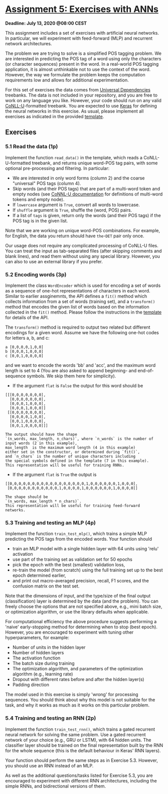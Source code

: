 # [Assignment 5: Exercises with ANNs](https://snlp2020.github.io/a5/)

**Deadline: July 13, 2020 @08:00 CEST**

This assignment includes a set of exercises with artificial neural networks.
In particular, we will experiment with feed-forward (MLP)
and recurrent network architectures.

The problem we are trying to solve is a simplified POS tagging problem.
We are interested in predicting the POS tag of 
a word using only the characters (or character sequences) present in the word.
In a real-world POS tagging application,
it is almost unthinkable not to use the context of the word.
However, the way we formulate the problem 
keeps the computation requirements low and
allows for additional experimentation.

For this set of exercises the data comes from
[Universal Dependencies](https://universaldependencies.org/) treebanks.
The data is not included in your repository,
and you are free to work on any language you like.
However, your code should run on any valid
[CoNLL-U](https://universaldependencies.org/format.html)-formatted treebank.
You are expected to use
[Keras](https://www.tensorflow.org/api_docs/python/tf/keras)
for defining the neural networks in this exercise.
As usual, please implement all exercises as indicated in the
provided [template](a5.py).

## Exercises

### 5.1 Read the data (1p)

Implement the function `read_data()` in the template,
which reads a CoNLL-U-formatted treebank, and returns unique word-POS tag pairs,
with some optional pre-processing and filtering.
In particular:

- We are interested in only word forms (column 2)
    and the coarse "universal" POS tags (column 4).
- Skip words (and their POS tags) that are part of a
    multi-word token and empty nodes
    (see [CoNNL-U documentation](https://universaldependencies.org/format.html)
    for definitions of multi-word tokens and empty node).
- If `lowercase` argument is `True`, convert all words to lowercase.
- If `shuffle` argument is `True`, shuffle the (word, POS) pairs.
- If a list of `tags` is given, return only the words (and their POS
    tags) if the POS tag is in the given list.

Note that we are working on unique word-POS combinations.
For example, for English, the data you return should have 
`the`-`DET` pair only once.

Our usage does not require any complicated processing of CoNLL-U files.
You can treat the input as tab-separated files
(after skipping comments and blank lines),
and read them without using any special library.
However, you can also to use an external library if you prefer.

### 5.2 Encoding words (3p)

Implement the class `WordEncoder` which is used for encoding a set of
words as a sequence of one-hot representations of characters in each word.
Similar to earlier assginemnts, the API defines a `fit()` method which 
collects information from a set of words (training set),
and a `transform()` method that encodes the given list of words
based on the information collected in the `fit()` method.
Please follow the instructions in the [template](a5.py) for details of the API.

The `transform()` method is required to output two related but different 
encodings for a given word.
Assume we have the following one-hot codes for letters a, b, and c:
```
a [0,0,0,0,1,0,0]
b [0,0,0,1,0,0,0]
c [0,0,1,0,0,0,0]
```
and we want to encode the words 'bb' and  'acc',
and the maximum word length is set to 4
(You are also asked to append beginning- and end-of-sequence symbols.
We skip them here for simplicity).

-  If the argument `flat` is `False`
    the output for this word should be
```
[[[0,0,0,0,0,0,0],
  [0,0,0,0,0,0,0],
  [0,0,0,1,0,0,0],
  [0,0,0,1,0,0,0]]
 [[0,0,0,0,0,0,0],
  [0,0,0,0,1,0,0],
  [0,0,1,0,0,0,0],
  [0,0,1,0,0,0,0]]]
```
    The output should have the shape
    `(n_words, max_length, n_chars)`, where `n_words` is the number of
    input words (2 in this example),
    max_length  is the maximum word length (4 in this example)
    either set in the constructor, or determined during `fit()`,
    and `n_chars` is the number of unique characters including
    the special symbols defined in the template (7 in this example).
    This representation will be useful for training RNNs.
-  If the argument `flat` is `True`
    the output is
```
[[0,0,0,0,0,0,0,0,0,0,0,0,0,0,0,0,0,1,0,0,0,0,0,0,1,0,0,0],
 [0,0,0,0,0,0,0,0,0,0,0,1,0,0,0,0,1,0,0,0,0,0,0,1,0,0,0,0]]
```
    The shape should be
    `(n_words, max_length * n_chars)`.
    This representation will be useful for training feed-forward
    networks.

### 5.3 Training and testing an MLP (4p)

Implement the function `train_test_mlp()`, which trains a simple MLP
predicting the POS tags from the encoded words.
Your function should
- train an MLP model with a single hidden layer
    with 64 units using 'relu' activation
- use part of the training set as validation set for 50 epochs
- pick the epoch with the best (smallest) validation loss,
- re-train the model (from scratch) using the full training set
    up to the best epoch determined earlier,
- and print out macro-averaged precision, recall, F1 scores,
    and the confusion matrix on the test set.

Note that the dimensions of input,
and the type/size of the final output (classification)
layer is determined by the data (and the problem).
You can freely choose the options that are not specified above,
e.g., mini batch size, or optimization algorithm,
or use the library defaults when applicable.

For computational efficiency the above procedure suggests performing
a 'naive' early-stopping method for determining when to stop (best epoch).
However, you are encouraged to experiment with tuning other hyperparameters,
for example:

- Number of units in the hidden layer
- Number of hidden layers 
- The activation function
- The batch size during training
- The optimization algorithm, and parameters of the optimization
  algorithm (e.g., learning rate)
- Dropout with different rates before and after the hidden layer(s)
- Padding direction

The model used in this exercise is simply 'wrong'
for processing sequences.
You should think about why this model is not suitable for the task,
and why it works as much as it works on this particular problem.

### 5.4 Training and testing an RNN (2p)

Implement the function `train_test_rnn()`, which trains
a gated recurrent neural network for solving the same problem.
Use a gated recurrent network of your choice (e.g., GRU or LSTM),
with 64 hidden units. The classifier layer should be trained
on the final representation built by the RNN for the whole sequence
(this is the default behaviour in Keras' RNN layers).

Your function should perform the same steps as in Exercise 5.3.
However, you should use an RNN instead of an MLP.

As well as the additional questions/tasks listed for Exercise 5.3,
you are encouraged to experiment with
different RNN architectures, including the simple RNNs,
and bidirectional versions of them.
